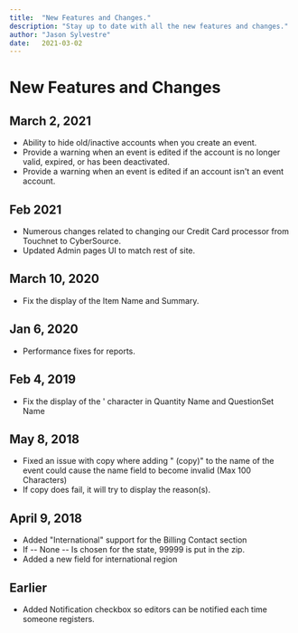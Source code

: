 ```yaml
---
title:  "New Features and Changes."
description: "Stay up to date with all the new features and changes."
author: "Jason Sylvestre"
date:   2021-03-02
---
```


# New Features and Changes

## March 2, 2021
* Ability to hide old/inactive accounts when you create an event.
* Provide a warning when an event is edited if the account is no longer valid, expired, or has been deactivated.
* Provide a warning when an event is edited if an account isn't an event account. 

## Feb 2021
* Numerous changes related to changing our Credit Card processor from Touchnet to CyberSource.
* Updated Admin pages UI to match rest of site.

## March 10, 2020
* Fix the display of the Item Name and Summary.

## Jan 6, 2020
* Performance fixes for reports.

## Feb 4, 2019
* Fix the display of the ' character in Quantity Name and QuestionSet Name

## May 8, 2018
* Fixed an issue with copy where adding " (copy)" to the name of the event could cause the name field to become invalid (Max 100 Characters)
* If copy does fail, it will try to display the reason(s).

## April 9, 2018
* Added "International" support for the Billing Contact section
* If -- None -- Is chosen for the state, 99999 is put in the zip.
* Added a new field for international region

## Earlier
* Added Notification checkbox so editors can be notified each time someone registers.


